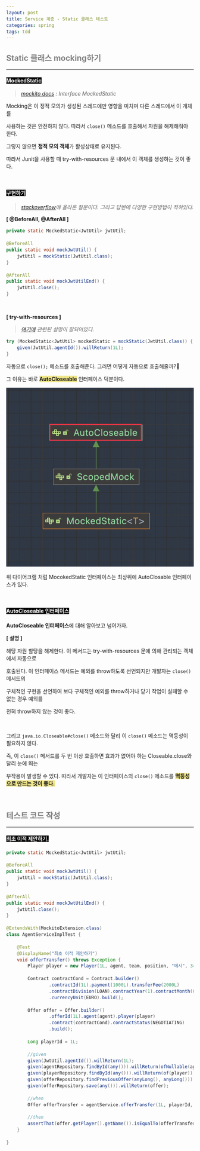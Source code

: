 ```yaml
---
layout: post
title: Service 계층 - Static 클래스 테스트
categories: spring
tags: tdd
---
```


## <span style="color:gray">Static 클래스 mocking하기</span>

---

#### <span style="background-color:black; color:white">MockedStatic</span>

> <em><a href="hhttps://javadoc.io/doc/org.mockito/mockito-core/latest/org/mockito/MockedStatic.html" target="_blank">mockito docs</a> : Interface MockedStatic</em>

Mocking은 이 정적 모의가 생성된 스레드에만 영향을 미치며 다른 스레드에서 이 개체를 

사용하는 것은 안전하지 않다. 따라서 `close()` 메소드를 호출해서 자원을 해제해줘야 한다.

그렇지 않으면 **정적 모의 객체**가 활성상태로 유지된다.

따라서 Junit을 사용할 때 try-with-resources 문 내에서 이 객체를 생성하는 것이 좋다.

<br>

#### <span style="background-color:black; color:white">구현하기</span>

> <em><a href="https://stackoverflow.com/questions/63263662/mockito-3-4-0-static-mocking-exception" target="_blank">stackoverflow</a>에 올라온 질문이다. 그리고 답변에 다양한 구현방법이 적혀있다.</em>

**[ @BeforeAll, @AfterAll ]**

```java
private static MockedStatic<JwtUtil> jwtUtil;

@BeforeAll
public static void mockJwtUtil() {
    jwtUtil = mockStatic(JwtUtil.class);
}

@AfterAll
public static void mockJwtUtilEnd() {
    jwtUtil.close();
}
```

<br>

**[ try-with-resources ]**

> <em><a href="https://codechacha.com/ko/java-try-with-resources/" target="_blank">여기에</a> 관련된 설명이 잘되어있다.</em>

```java
try (MockedStatic<JwtUtil> mockedStatic = mockStatic(JwtUtil.class)) {
    given(JwtUtil.agentId()).willReturn(1L);
}
```

자동으로 `close();` 메소드를 호출해준다. 그러면 어떻게 자동으로 호출해줄까?🤔

그 이유는 바로  **<span style="background-color:#F0E68C">AutoCloseable</span>** 인터페이스 덕분이다.

<img src = "/assets/img/tdd/autoCloseable.png"><br>

위 다이어크램 처럼 MocokedStatic 인터페이스는 최상위에 AutoClosable 인터페이스가 있다.

<br>

#### <span style="background-color:black; color:white">AutoCloseable 인터페이스</span>

**AutoCloseable 인터페이스**에 대해 알아보고 넘어가자.

**[ 설명 ]**

해당 자원 할당을 해제한다. 이 메서드는 try-with-resources 문에 의해 관리되는 객체에서 자동으로 

호출된다. 이 인터페이스 메서드는 예외를 throw하도록 선언되지만 개발자는 `close()` 메서드의 

구체적인 구현을 선언하여 보다 구체적인 예외를 throw하거나 닫기 작업이 실패할 수 없는 경우 예외를 

전혀 throw하지 않는 것이 좋다.

<br>

그리고 `java.io.Closeable#close()` 메소드와 달리 이 `close()` 메소드는 멱등성이 필요하지 않다. 

즉, 이 `close()` 메서드를 두 번 이상 호출하면 효과가 없어야 하는 Closeable.close와 달리 눈에 띄는 

부작용이 발생할 수 있다. 따라서 개발자는 이 인터페이스의 `close()` 메소드를 **<span style="background-color:#F0E68C">멱등성으로 만드는 것이 좋다.</span>**

<br>

## <span style="color:gray">테스트 코드 작성</span>

---

#### <span style="background-color:black; color:white">최초 이적 제안하기.</span>

```java
private static MockedStatic<JwtUtil> jwtUtil;

@BeforeAll
public static void mockJwtUtil() {
    jwtUtil = mockStatic(JwtUtil.class);
}

@AfterAll
public static void mockJwtUtilEnd() {
    jwtUtil.close();
}

@ExtendsWith(MockitoExtension.class)
class AgentServiceImplTest {

    @Test
    @DisplayName("최초 이적 제안하기")
    void offerTransfer() throws Exception {
        Player player = new Player(1L, agent, team, position, "메시", 34);

        Contract contractCond = Contract.builder()
                .contractId(1L).payment(1000L).transferFee(2000L)
                .contractDivision(LOAN).contractYear(1).contractMonth(6)
                .currencyUnit(EURO).build();

        Offer offer = Offer.builder()
                .offerId(1L).agent(agent).player(player)
                .contract(contractCond).contractStatus(NEGOTIATING)
                .build();

        Long playerId = 1L;

        //given
        given(JwtUtil.agentId()).willReturn(1L);
        given(agentRepository.findById(any())).willReturn(ofNullable(agent));
        given(playerRepository.findById(any())).willReturn(of(player));
        given(offerRepository.findPreviousOffer(anyLong(), anyLong())).willReturn(empty());
        given(offerRepository.save(any())).willReturn(offer);

        //when
        Offer offerTransfer = agentService.offerTransfer(1L, playerId, contractCond);

        //then
        assertThat(offer.getPlayer().getName()).isEqualTo(offerTransfer.getPlayer().getName());
    }

}

```


<br>

#### <span style="background-color:black; color:white"></span>

<br>

#### <span style="background-color:black; color:white"></span>

<br>